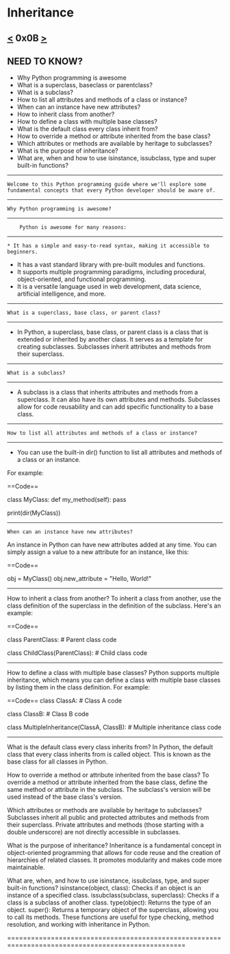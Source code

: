 # Inheritance
[<](https://github.com/TheeKingZa/alx-higher_level_programming/tree/master/0x09-python-everything_is_object/README.md) 0x0B [>](https://github.com/TheeKingZa/alx-higher_level_programming/tree/master/0x0B-python-input_output/README.md)
---

NEED TO KNOW?
-------------

- Why Python programming is awesome
- What is a superclass, baseclass or parentclass?
- What is a subclass?
- How to list all attributes and methods of a class or instance?
- When can an instance have new attributes?
- How to inherit class from another?
- How to define a class with multiple base classes?
- What is the default class every class inherit from?
- How to override a method or attribute inherited from the base class?
- Which attributes or methods are available by heritage to subclasses?
- What is the purpose of inheritance?
- What are, when and how to use isinstance, issubclass, type and super built-in functions?

-----

	Welcome to this Python programming guide where we'll explore some fundamental concepts that every Python developer should be aware of.
---------------------------------------------------------------------------

	Why Python programming is awesome?
---------------------------------------------------------------------------
		Python is awesome for many reasons:
---------------------------------------------------------------------------

	* It has a simple and easy-to-read syntax, making it accessible to beginners.
* It has a vast standard library with pre-built modules and functions.
* It supports multiple programming paradigms, including procedural, object-oriented, and functional programming.
* It is a versatile language used in web development, data science, artificial intelligence, and more.
---------------------------------------------------------------------------

	What is a superclass, base class, or parent class?
---------------------------------------------------------------------------
* In Python, a superclass, base class, or parent class is a class that is extended or inherited by another class. It serves as a template for creating subclasses. Subclasses inherit attributes and methods from their superclass.

---------------------------------------------------------------------------
	What is a subclass?
---------------------------------------------------------------------------
* A subclass is a class that inherits attributes and methods from a superclass. It can also have its own attributes and methods. Subclasses allow for code reusability and can add specific functionality to a base class.

---------------------------------------------------------------------------
	How to list all attributes and methods of a class or instance?
---------------------------------------------------------------------------
* You can use the built-in dir() function to list all attributes and methods of a class or an instance.

For example:

==Code==

class MyClass:
    def my_method(self):
        pass

print(dir(MyClass))

------------------------------------------------------------------------------

	When can an instance have new attributes?
An instance in Python can have new attributes added at any time. You can simply assign a value to a new attribute for an instance, like this:

==Code==

obj = MyClass()
obj.new_attribute = "Hello, World!"

-----------------------------------------------------------------------------

How to inherit a class from another?
To inherit a class from another, use the class definition of the superclass in the definition of the subclass. Here's an example:

==Code==

class ParentClass:
    # Parent class code

class ChildClass(ParentClass):
    # Child class code

-------------------------------------------------------------------------------

How to define a class with multiple base classes?
Python supports multiple inheritance, which means you can define a class with multiple base classes by listing them in the class definition. For example:

==Code==
class ClassA:
    # Class A code

class ClassB:
    # Class B code

class MultipleInheritance(ClassA, ClassB):
    # Multiple inheritance class code

--------------------------------------------------------------------------------

What is the default class every class inherits from?
In Python, the default class that every class inherits from is called object. This is known as the base class for all classes in Python.

How to override a method or attribute inherited from the base class?
To override a method or attribute inherited from the base class, define the same method or attribute in the subclass. The subclass's version will be used instead of the base class's version.

Which attributes or methods are available by heritage to subclasses?
Subclasses inherit all public and protected attributes and methods from their superclass. Private attributes and methods (those starting with a double underscore) are not directly accessible in subclasses.

What is the purpose of inheritance?
Inheritance is a fundamental concept in object-oriented programming that allows for code reuse and the creation of hierarchies of related classes. It promotes modularity and makes code more maintainable.

What are, when, and how to use isinstance, issubclass, type, and super built-in functions?
isinstance(object, class): Checks if an object is an instance of a specified class.
issubclass(subclass, superclass): Checks if a class is a subclass of another class.
type(object): Returns the type of an object.
super(): Returns a temporary object of the superclass, allowing you to call its methods.
These functions are useful for type checking, method resolution, and working with inheritance in Python.

===================================================================================================
